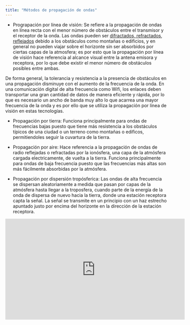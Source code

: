 ```yaml
---
title: "Métodos de propagación de ondas"
---
```


* Prograpación por línea de visión: Se refiere a la propagación de ondas en línea recta con el menor número de obstáculos entre el transmisor y el receptor de la onda. Las ondas pueden ser [difractados, refractados, reflejados](#) debido a los obstáculos como montañas o edificios, y en general no pueden viajar sobre el horizonte sin ser absorbidos por ciertas capas de la atmosfera; es por esto que la propagación por línea de visión hace referencia al alcance visual entre la antena emisora y receptora, por lo que debe existir el menor número de obstáculos posibles entre ambas.

De forma general, la tolerancia y resistencia a la presencia de obstáculos en una propagación disminuye con el aumento de la frecuencia de la onda. En una comunicación digital de alta frecuencia como Wifi, los enlaces deben transportar una gran cantidad de datos de manera eficiente y rápida, por lo que es necesario un ancho de banda muy alto lo que acarrea una mayor frecuencia de la onda y es por ello que se utiliza la propagación por línea de visión en estas tecnologías.

* Propagación por tierra: Funciona principalmente para ondas de frecuencias bajas puesto que tiene más resistencia a los obstáculos típicos de una ciudad o un terreno como montañas o edificos, permitiendoles seguir la cuvartura de la tierra.

* Propagación por aire: Hace referencia a la propagación de ondas de radio reflejadas o refractadas por la ionósfera, una capa de la atmósfera cargada electricamente, de vuelta a la tierra. Funciona principalmente para ondas de baja frecuencia puesto que las frecuencias más altas son más fácilmente absorbidas por la atmósfera.

* Propagación por dispersión tropósferica: Las ondas de alta frecuencia se dispersan aleatoriamente a medida que pasan por capas de la atmósfera hasta llegar a la troposfera, cuando parte de la energía de la onda de dispersa de nuevo hacia la tierra, donde una estación receptora capta la señal. La señal se transmite en un principio con un haz estrecho apuntado justo por encima del horizonte en la dirección de la estación receptora.

<iframe width="560" height="315" src="https://www.youtube.com/embed/dHHmUF9gs70" frameborder="0" allowfullscreen></iframe>

